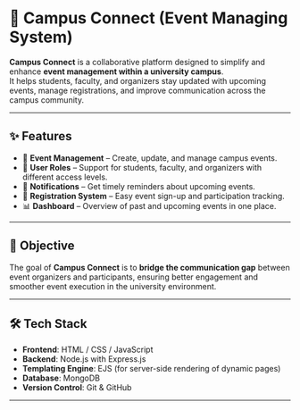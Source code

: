 # 📌 Campus Connect (Event Managing System)

**Campus Connect** is a collaborative platform designed to simplify and enhance **event management within a university campus**.  
It helps students, faculty, and organizers stay updated with upcoming events, manage registrations, and improve communication across the campus community.  

---

## ✨ Features  
- 📅 **Event Management** – Create, update, and manage campus events.  
- 👥 **User Roles** – Support for students, faculty, and organizers with different access levels.  
- 🔔 **Notifications** – Get timely reminders about upcoming events.  
- 📝 **Registration System** – Easy event sign-up and participation tracking.  
- 📊 **Dashboard** – Overview of past and upcoming events in one place.  

---

## 🎯 Objective  
The goal of **Campus Connect** is to **bridge the communication gap** between event organizers and participants, ensuring better engagement and smoother event execution in the university environment.  

---

## 🛠️ Tech Stack  
- **Frontend**: HTML / CSS / JavaScript  
- **Backend**: Node.js with Express.js  
- **Templating Engine**: EJS (for server-side rendering of dynamic pages)  
- **Database**: MongoDB  
- **Version Control**: Git & GitHub  

---




